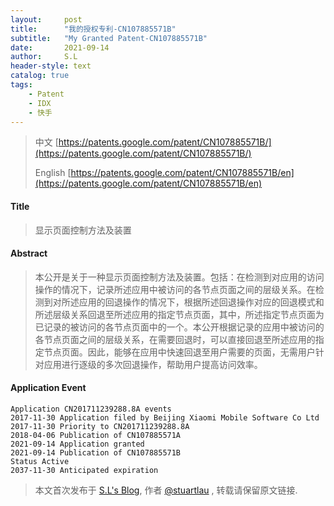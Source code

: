 ```yaml
---
layout:     post
title:      "我的授权专利-CN107885571B"
subtitle:   "My Granted Patent-CN107885571B"
date:       2021-09-14
author:     S.L
header-style: text
catalog: true
tags:
    - Patent
    - IDX
    - 快手
---
```

> 中文 [https://patents.google.com/patent/CN107885571B/](https://patents.google.com/patent/CN107885571B/)
>
> English [https://patents.google.com/patent/CN107885571B/en](https://patents.google.com/patent/CN107885571B/en)

#### Title
> 显示页面控制方法及装置



#### Abstract
> 本公开是关于一种显示页面控制方法及装置。包括：在检测到对应用的访问操作的情况下，记录所述应用中被访问的各节点页面之间的层级关系。在检测到对所述应用的回退操作的情况下，根据所述回退操作对应的回退模式和所述层级关系回退至所述应用的指定节点页面，其中，所述指定节点页面为已记录的被访问的各节点页面中的一个。本公开根据记录的应用中被访问的各节点页面之间的层级关系，在需要回退时，可以直接回退至所述应用的指定节点页面。因此，能够在应用中快速回退至用户需要的页面，无需用户针对应用进行逐级的多次回退操作，帮助用户提高访问效率。



#### Application Event
```
Application CN201711239288.8A events 
2017-11-30 Application filed by Beijing Xiaomi Mobile Software Co Ltd
2017-11-30 Priority to CN201711239288.8A
2018-04-06 Publication of CN107885571A
2021-09-14 Application granted
2021-09-14 Publication of CN107885571B
Status Active
2037-11-30 Anticipated expiration
```
> 本文首次发布于 [S.L's Blog](http://elsef.com), 作者 [@stuartlau](http://github.com/stuartlau) ,
转载请保留原文链接.
